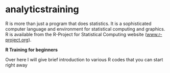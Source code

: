 # analyticstraining

R is more than just a program that does statistics. It is a sophisticated computer language and environment for statistical computing and graphics. R is available from the R-Project for Statistical Computing website (www.r-project.org).

**R Training for beginners**

Over here I will give brief introduction to various R codes that you can start right away


